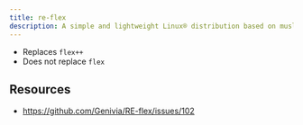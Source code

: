 ```yaml
---
title: re-flex
description: A simple and lightweight Linux® distribution based on musl libc and toybox
---
```


- Replaces `flex++`
- Does not replace `flex`

## Resources
- https://github.com/Genivia/RE-flex/issues/102
